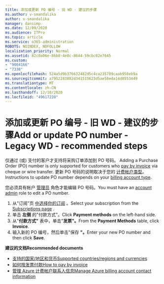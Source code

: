 ```yaml
---
title: 添加或更新 PO 编号 - 旧 WD - 建议的步骤
ms.author: v-smandalika
author: v-smandalika
manager: dansimp
ms.date: 12/09/2020
ms.audience: ITPro
ms.topic: article
ms.service: o365-administration
ROBOTS: NOINDEX, NOFOLLOW
localization_priority: Normal
ms.assetid: 82c0a06e-86b0-4e8c-8644-59cbc02e7645
ms.custom:
- "9004166"
- "7338"
ms.openlocfilehash: 524a5d9b376632482d5c4ca235789caab958eb9a
ms.sourcegitcommit: a7952283882d341515623d5ae58eda14d0553449
ms.translationtype: MT
ms.contentlocale: zh-CN
ms.lasthandoff: 12/10/2020
ms.locfileid: "49617220"
---
```

# <a name="add-or-update-po-number---legacy-wd---recommended-steps"></a><span data-ttu-id="bebd6-102">添加或更新 PO 编号 - 旧 WD - 建议的步骤</span><span class="sxs-lookup"><span data-stu-id="bebd6-102">Add or update PO number - Legacy WD - recommended steps</span></span>

<span data-ttu-id="bebd6-103">仅通过 (或) 支付的客户才支持将采购订单添加到 PO 号码。 [](https://docs.microsoft.com/azure/cost-management-billing/manage/pay-by-invoice)</span><span class="sxs-lookup"><span data-stu-id="bebd6-103">Adding a Purchase Order (PO) number is only supported for customers who [pay by invoice](https://docs.microsoft.com/azure/cost-management-billing/manage/pay-by-invoice) via cheque or wire transfer.</span></span> <span data-ttu-id="bebd6-104">更新 PO 号码的说明取决于您的 [计费帐户类型](https://docs.microsoft.com/azure/cost-management-billing/manage/view-all-accounts)。</span><span class="sxs-lookup"><span data-stu-id="bebd6-104">Instructions to update PO number depends on your [billing account type](https://docs.microsoft.com/azure/cost-management-billing/manage/view-all-accounts).</span></span>

<span data-ttu-id="bebd6-105">您必须具有帐户 [管理员](https://docs.microsoft.com/azure/role-based-access-control/rbac-and-directory-admin-roles) 角色才能编辑 PO 号码。</span><span class="sxs-lookup"><span data-stu-id="bebd6-105">You must have an [account admin](https://docs.microsoft.com/azure/role-based-access-control/rbac-and-directory-admin-roles) role to edit a PO number.</span></span>

1. <span data-ttu-id="bebd6-106">从"订阅"页 [中选择你的订阅](https://ms.portal.azure.com/#blade/Microsoft_Azure_Billing/SubscriptionsBlade) 。</span><span class="sxs-lookup"><span data-stu-id="bebd6-106">Select your subscription from the [Subscriptions page](https://ms.portal.azure.com/#blade/Microsoft_Azure_Billing/SubscriptionsBlade) .</span></span>
2. <span data-ttu-id="bebd6-107">单击 **左侧** 的"付款方式"。</span><span class="sxs-lookup"><span data-stu-id="bebd6-107">Click **Payment methods** on the left-hand side.</span></span>
3. <span data-ttu-id="bebd6-108">从"**付款方式"** 表中，单击"**发票"。**</span><span class="sxs-lookup"><span data-stu-id="bebd6-108">From the **Payment Methods** table, click **Invoice**.</span></span> 
4. <span data-ttu-id="bebd6-109">输入新的 PO 编号，然后单击"保存 **"。**</span><span class="sxs-lookup"><span data-stu-id="bebd6-109">Enter your new PO number and then click **Save**.</span></span>

<span data-ttu-id="bebd6-110">**建议的文档**</span><span class="sxs-lookup"><span data-stu-id="bebd6-110">**Recommended documents**</span></span>

- [<span data-ttu-id="bebd6-111">支持的国家/地区和货币</span><span class="sxs-lookup"><span data-stu-id="bebd6-111">Supported countries/regions and currencies</span></span>](https://azure.microsoft.com/en-us/pricing/faq/) 
- [<span data-ttu-id="bebd6-112">如何按发票付款</span><span class="sxs-lookup"><span data-stu-id="bebd6-112">How to pay by invoice</span></span>](https://docs.microsoft.com/azure/cost-management-billing/manage/pay-by-invoice) 
- [<span data-ttu-id="bebd6-113">管理 Azure 计费帐户联系人信息</span><span class="sxs-lookup"><span data-stu-id="bebd6-113">Manage Azure billing account contact information</span></span>](https://docs.microsoft.com/azure/cost-management-billing/manage/change-azure-account-profile)


